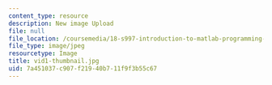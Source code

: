 ```yaml
---
content_type: resource
description: New image Upload
file: null
file_location: /coursemedia/18-s997-introduction-to-matlab-programming-fall-2011/7a451037c907f21940b711f9f3b55c67_vid1-thumbnail.jpg
file_type: image/jpeg
resourcetype: Image
title: vid1-thumbnail.jpg
uid: 7a451037-c907-f219-40b7-11f9f3b55c67
---
```

